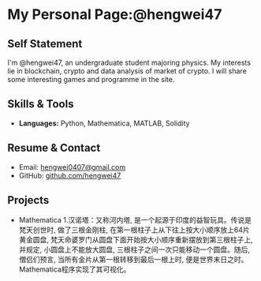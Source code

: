 # My Personal Page:@hengwei47
## Self Statement
I'm @hengwei47, an undergraduate student majoring physics. My interests lie in blockchain, crypto and data analysis of market of crypto.
I will share some interesting games and programme in the site.
## Skills & Tools
- **Languages:** Python, Mathematica, MATLAB, Solidity
## Resume & Contact
- Email: hengwei0407@gmail.com  
- GitHub: [github.com/hengwei47](https://github.com/hengwei47)  
## Projects
- Mathematica
1.汉诺塔：又称河内塔, 是一个起源于印度的益智玩具。传说是梵天创世时, 做了三根金刚柱, 在第一根柱子上从下往上按大小顺序放上64片黄金圆盘, 梵天命婆罗门从圆盘下面开始按大小顺序重新摆放到第三根柱子上, 并规定, 小圆盘上不能放大圆盘, 三根柱子之间一次只能移动一个圆盘。随后, 僧侣们预言, 当所有金片从第一根转移到最后一根上时, 便是世界末日之时。Mathematica程序实现了其可视化。
